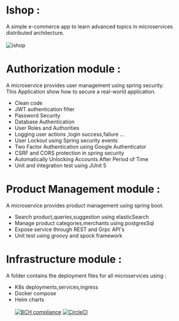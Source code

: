 # Ishop : 
A simple e-commerce app to learn advanced topics in microservices distributed architecture. <br><br>
![ishop](https://user-images.githubusercontent.com/16072199/187050357-5024061e-be6c-4f79-bc71-ac03b83e2311.png)

# Authorization module : 
A microservice provides user management using spring security. <br>
This Application show how to secure a real-world application.
- Clean code 
- JWT authentication filter
- Password Security
- Database Authentication
- User Roles and Authorities
- Logging user actions ,login success,failure ...
- User Lockout using Spring security events
- Two Factor Authentication using Google Authenticator
- CSRF and CORS protection in spring security
- Automatically Unlocking Accounts After Period of Time
- Unit and integration test using JUnit 5
# Product Management module :
A microservice provides product management using spring boot. <br>
- Search product,queries,suggestion using elasticSearch 
- Manage product categories,merchants using postgresSql
- Expose service through REST and Grpc API's
- Unit test using groovy and spock framework
# Infrastructure module :
A folder contains the deployment files for all microservices using :
- K8s deployments,services,ingress
- Docker compose 
- Helm charts
<br><br>
[![BCH compliance](https://bettercodehub.com/edge/badge/e2rabi/IShop?branch=main)](https://bettercodehub.com/)
[![CircleCI](https://dl.circleci.com/status-badge/img/gh/e2rabi/IShop/tree/main.svg?style=svg&circle-token=bf598b1c63b0d194fcc9cb3da0f408b7e5bcb430)](https://dl.circleci.com/status-badge/redirect/gh/e2rabi/IShop/tree/main)